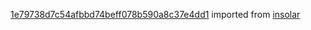 [1e79738d7c54afbbd74beff078b590a8c37e4dd1](https://github.com/insolar/insolar/commit/1e79738d7c54afbbd74beff078b590a8c37e4dd1) imported from [insolar](https://github.com/insolar/insolar)
